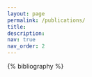 ```yaml
---
layout: page
permalink: /publications/
title: 
description:
nav: true
nav_order: 2
---
```


<!-- _pages/publications.md -->
<div class="publications">

{% bibliography %}

</div>
